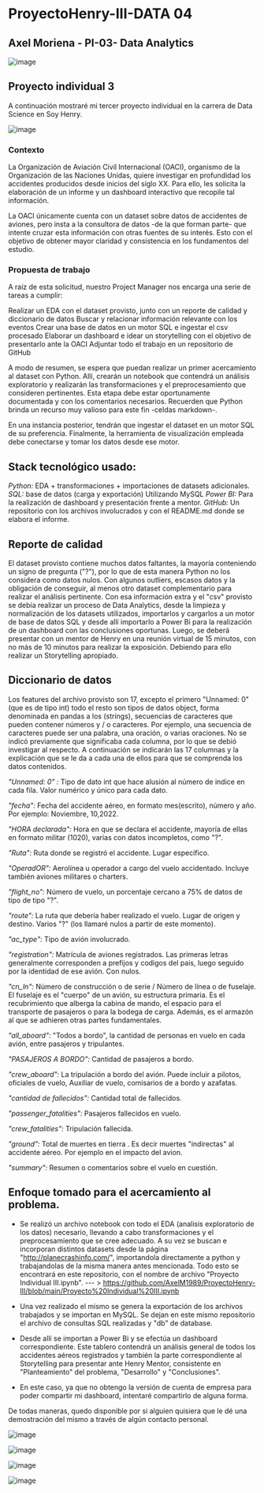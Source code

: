 # ProyectoHenry-III-DATA 04
## Axel Moriena - PI-03- Data Analytics

![image](https://user-images.githubusercontent.com/103937102/199312063-47a110ed-832d-4745-aced-7df92051e94d.png)

## Proyecto individual 3
A continuación mostraré mi tercer proyecto individual en la carrera de Data Science en Soy Henry.

![image](https://user-images.githubusercontent.com/103937102/200990834-5461ee69-cde1-4b81-b73a-d521f56a2773.png)

### Contexto
La Organización de Aviación Civil Internacional (OACI), organismo de la Organización de las Naciones Unidas, quiere investigar en profundidad los accidentes producidos desde inicios del siglo XX. Para ello, les solicita la elaboración de un informe y un dashboard interactivo que recopile tal información.

La OACI únicamente cuenta con un dataset sobre datos de accidentes de aviones, pero insta a la consultora de datos -de la que forman parte- que intente cruzar esta información con otras fuentes de su interés. Esto con el objetivo de obtener mayor claridad y consistencia en los fundamentos del estudio.

### Propuesta de trabajo
A raíz de esta solicitud, nuestro Project Manager nos encarga una serie de tareas a cumplir:

Realizar un EDA con el dataset provisto, junto con un reporte de calidad y diccionario de datos
Buscar y relacionar información relevante con los eventos
Crear una base de datos en un motor SQL e ingestar el csv procesado
Elaborar un dashboard e idear un storytelling con el objetivo de presentarlo ante la OACI
Adjuntar todo el trabajo en un repositorio de GitHub

A modo de resumen, se espera que puedan realizar un primer acercamiento al dataset con Python. Allí, crearán un notebook que contendrá un análisis exploratorio y realizarán las transformaciones y el preprocesamiento que consideren pertinentes. Esta etapa debe estar oportunamente documentada y con los comentarios necesarios. Recuerden que Python brinda un recurso muy valioso para este fin -celdas markdown-.

En una instancia posterior, tendrán que ingestar el dataset en un motor SQL de su preferencia. Finalmente, la herramienta de visualización empleada debe conectarse y tomar los datos desde ese motor.

## Stack tecnológico usado:

*Python:* EDA + transformaciones + importaciones de datasets adicionales.
*SQL:* base de datos (carga y exportación) Utilizando MySQL
*Power BI:* Para la realización de dashboard y presentación frente a mentor.
*GitHub:* Un repositorio con los archivos involucrados y con el README.md donde se elabora el informe.

## Reporte de calidad
El dataset provisto contiene muchos datos faltantes, la mayoría conteniendo un signo de pregunta ("?"), por lo que de esta manera Python no los considera como datos nulos. Con algunos outliers, escasos datos y la obligación de conseguir, al menos otro dataset complementario para realizar el análisis pertinente.
Con esa información extra y el "csv" provisto se debía realizar un proceso de Data Analytics, desde la limpieza y normalización de los datasets utilizados, importarlos y cargarlos a un motor de  base de datos SQL y desde allí importarlo a Power Bi para la realización de un dashboard con las conclusiones oportunas. Luego, se deberá presentar con un mentor de Henry en una reunión virtual de 15 minutos, con no más de 10 minutos para realizar la exposición. Debiendo para ello realizar un Storytelling apropiado.

## Diccionario de datos
Los features del archivo provisto son 17, excepto el primero "Unnamed: 0" (que es de tipo int) todo el resto son tipos de datos object, forma denominada en pandas a los (strings), secuencias de caracteres que pueden contener números y / o caracteres. Por ejemplo, una secuencia de caracteres puede ser una palabra, una oración, o varias oraciones. 
No se indicó previamente que significaba cada columna, por lo que se debió investigar al respecto. A continuación se indicarán las 17 columnas y la explicación que se le da a cada una de ellos para que se comprenda los datos contenidos.

*"Unnamed: 0" :* Tipo de dato int que hace alusión al número de indice en cada fila. Valor numérico y único para cada dato.

*"fecha":* Fecha del accidente aéreo, en formato mes(escrito), número y año. Por ejemplo: Noviembre, 10,2022.

*"HORA declarada":* Hora en que se declara el accidente, mayoría de ellas en formato militar (1020), varias con datos incompletos, como "?".	

*"Ruta":* Ruta donde se registró el accidente. Lugar específico.	

*"OperadOR":* Aerolínea u operador a cargo del vuelo accidentado. Incluye también aviones militares o charters.	

*"flight_no":* Número de vuelo, un porcentaje cercano	a 75% de datos de tipo de tipo "?".

*"route":* La ruta que debería haber realizado el vuelo. Lugar de origen y destino.	Varios "?" (los llamaré nulos a partir de este momento).

*"ac_type":* Tipo de avión involucrado.	

*"registration":* Matrícula de aviones registrados. Las primeras letras generalmente corresponden a prefijos y codigos del pais, luego seguido por la identidad de ese avión.	Con nulos.

*"cn_ln":* Número de construcción o de serie / Número de línea o de fuselaje.	El fuselaje es el "cuerpo" de un avión, su estructura primaria. Es el recubrimiento que alberga la cabina de mando, el espacio para el transporte de pasajeros o para la bodega de carga. Además, es el armazón al que se adhieren otras partes fundamentales.

*"all_aboard":* "Todos a bordo", la cantidad de personas en vuelo en cada avión, entre pasajeros y tripulantes.	

*"PASAJEROS A BORDO":* Cantidad de pasajeros a bordo.

*"crew_aboard":* La tripulación a bordo del avión. Puede incluir a pilotos, oficiales de vuelo, Auxiliar de vuelo, comisarios de a bordo y azafatas.	

*"cantidad de fallecidos":* Cantidad total de fallecidos.	

*"passenger_fatalities":* Pasajeros fallecidos en vuelo.	

*"crew_fatalities":* Tripulación fallecida.	

*"ground":* Total de muertes en tierra . Es decir muertes "indirectas" al accidente aéreo. Por ejemplo en el impacto del avion.	

*"summary":* Resumen o comentarios sobre el vuelo en cuestión.

## Enfoque tomado para el acercamiento al problema.
* Se realizó un archivo notebook con todo el EDA (analisis exploratorio de los datos) necesario, llevando a cabo transformaciones y el preprocesamiento que se cree adecuado. A su vez se buscan e incorporan distintos datasets desde la página "http://planecrashinfo.com/", importandola directamente a python y trabajandolas de la misma manera antes mencionada. Todo esto se encontrará en este repositorio, con el nombre de archivo "Proyecto Individual III.ipynb". --- > https://github.com/AxelM1989/ProyectoHenry-III/blob/main/Proyecto%20Individual%20III.ipynb

* Una vez realizado el mismo se genera la exportación de los archivos trabajados y se importan en MySQL. Se dejan en este mismo repositorio el archivo de consultas SQL realizadas y "db" de database. 

* Desde allí se importan a Power Bi y se efectúa un dashboard correspondiente. Este tablero contendrá un análisis general de todos los accidentes aéreos registrados y también la parte correspondiente al Storytelling para presentar ante Henry Mentor, consistente en "Planteamiento" del problema, "Desarrollo" y "Conclusiones". 
* En este caso, ya que no obtengo la versión de cuenta de empresa para poder compartir mi dashboard, intentaré compartirlo de alguna forma. 

De todas maneras, quedo disponible por si alguien quisiera que le dé una demostración del mismo a través de algún contacto personal.

![image](https://user-images.githubusercontent.com/103937102/200997764-4ef81ca9-3af7-4ded-a34d-9bbd326a6a4c.png) 

![image](https://user-images.githubusercontent.com/103937102/200998378-212af6ce-6beb-4602-be14-9ff5045a622b.png)


![image](https://user-images.githubusercontent.com/103937102/200997850-29bf9a9a-4b03-4209-b41a-377b927b2e80.png)


![image](https://user-images.githubusercontent.com/103937102/200997880-31b43261-a856-4a25-ad1a-e05d83b880bc.png)






